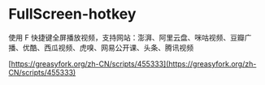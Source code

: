 # FullScreen-hotkey

使用 F 快捷键全屏播放视频，支持网站：澎湃、阿里云盘、咪咕视频、豆瓣广播、优酷、西瓜视频、虎嗅、网易公开课、头条、腾讯视频

[https://greasyfork.org/zh-CN/scripts/455333](https://greasyfork.org/zh-CN/scripts/455333)
